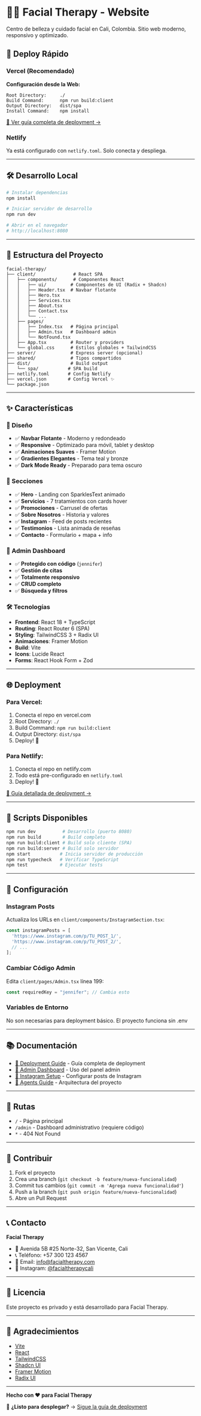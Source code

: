 # 💆‍♀️ Facial Therapy - Website

Centro de belleza y cuidado facial en Cali, Colombia. Sitio web moderno, responsivo y optimizado.

## 🚀 Deploy Rápido

### Vercel (Recomendado)

**Configuración desde la Web:**

```
Root Directory:     ./
Build Command:      npm run build:client
Output Directory:   dist/spa
Install Command:    npm install
```

[📖 Ver guía completa de deployment →](./DEPLOYMENT.md)

### Netlify

Ya está configurado con `netlify.toml`. Solo conecta y despliega.

---

## 🛠️ Desarrollo Local

```bash
# Instalar dependencias
npm install

# Iniciar servidor de desarrollo
npm run dev

# Abrir en el navegador
# http://localhost:8080
```

---

## 📁 Estructura del Proyecto

```
facial-therapy/
├── client/              # React SPA
│   ├── components/      # Componentes React
│   │   ├── ui/         # Componentes de UI (Radix + Shadcn)
│   │   ├── Header.tsx  # Navbar flotante
│   │   ├── Hero.tsx
│   │   ├── Services.tsx
│   │   ├── About.tsx
│   │   ├── Contact.tsx
│   │   └── ...
│   ├── pages/
│   │   ├── Index.tsx   # Página principal
│   │   ├── Admin.tsx   # Dashboard admin
│   │   └── NotFound.tsx
│   ├── App.tsx         # Router y providers
│   └── global.css      # Estilos globales + TailwindCSS
├── server/             # Express server (opcional)
├── shared/             # Tipos compartidos
├── dist/               # Build output
│   └── spa/           # SPA build
├── netlify.toml       # Config Netlify
├── vercel.json        # Config Vercel ✨
└── package.json
```

---

## ✨ Características

### 🎨 Diseño
- ✅ **Navbar Flotante** - Moderno y redondeado
- ✅ **Responsive** - Optimizado para móvil, tablet y desktop
- ✅ **Animaciones Suaves** - Framer Motion
- ✅ **Gradientes Elegantes** - Tema teal y bronze
- ✅ **Dark Mode Ready** - Preparado para tema oscuro

### 📱 Secciones
- ✅ **Hero** - Landing con SparklesText animado
- ✅ **Servicios** - 7 tratamientos con cards hover
- ✅ **Promociones** - Carrusel de ofertas
- ✅ **Sobre Nosotros** - Historia y valores
- ✅ **Instagram** - Feed de posts recientes
- ✅ **Testimonios** - Lista animada de reseñas
- ✅ **Contacto** - Formulario + mapa + info

### 🔐 Admin Dashboard
- ✅ **Protegido con código** (`jennifer`)
- ✅ **Gestión de citas**
- ✅ **Totalmente responsivo**
- ✅ **CRUD completo**
- ✅ **Búsqueda y filtros**

### 🛠️ Tecnologías
- **Frontend**: React 18 + TypeScript
- **Routing**: React Router 6 (SPA)
- **Styling**: TailwindCSS 3 + Radix UI
- **Animaciones**: Framer Motion
- **Build**: Vite
- **Icons**: Lucide React
- **Forms**: React Hook Form + Zod

---

## 🌐 Deployment

### Para Vercel:
1. Conecta el repo en vercel.com
2. Root Directory: `./`
3. Build Command: `npm run build:client`
4. Output Directory: `dist/spa`
5. Deploy! 🚀

### Para Netlify:
1. Conecta el repo en netlify.com
2. Todo está pre-configurado en `netlify.toml`
3. Deploy! 🚀

[📖 Guía detallada de deployment →](./DEPLOYMENT.md)

---

## 📝 Scripts Disponibles

```bash
npm run dev          # Desarrollo (puerto 8080)
npm run build        # Build completo
npm run build:client # Build solo cliente (SPA)
npm run build:server # Build solo servidor
npm start           # Inicia servidor de producción
npm run typecheck   # Verificar TypeScript
npm test            # Ejecutar tests
```

---

## 🔧 Configuración

### Instagram Posts
Actualiza los URLs en `client/components/InstagramSection.tsx`:

```typescript
const instagramPosts = [
  'https://www.instagram.com/p/TU_POST_1/',
  'https://www.instagram.com/p/TU_POST_2/',
  // ...
];
```

### Cambiar Código Admin
Edita `client/pages/Admin.tsx` línea 199:

```typescript
const requiredKey = "jennifer"; // Cambia esto
```

### Variables de Entorno
No son necesarias para deployment básico. El proyecto funciona sin .env

---

## 📚 Documentación

- [📖 Deployment Guide](./DEPLOYMENT.md) - Guía completa de deployment
- [📖 Admin Dashboard](./ADMIN_DASHBOARD.md) - Uso del panel admin
- [📖 Instagram Setup](./INSTAGRAM_SETUP.md) - Configurar posts de Instagram
- [📖 Agents Guide](./AGENTS.md) - Arquitectura del proyecto

---

## 🎯 Rutas

- `/` - Página principal
- `/admin` - Dashboard administrativo (requiere código)
- `*` - 404 Not Found

---

## 🤝 Contribuir

1. Fork el proyecto
2. Crea una branch (`git checkout -b feature/nueva-funcionalidad`)
3. Commit tus cambios (`git commit -m 'Agrega nueva funcionalidad'`)
4. Push a la branch (`git push origin feature/nueva-funcionalidad`)
5. Abre un Pull Request

---

## 📞 Contacto

**Facial Therapy**
- 📍 Avenida 5B #25 Norte-32, San Vicente, Cali
- 📞 Teléfono: +57 300 123 4567
- 📧 Email: info@facialtherapy.com
- 📸 Instagram: [@facialtherapycali](https://instagram.com/facialtherapycali)

---

## 📄 Licencia

Este proyecto es privado y está desarrollado para Facial Therapy.

---

## 🙏 Agradecimientos

- [Vite](https://vitejs.dev/)
- [React](https://react.dev/)
- [TailwindCSS](https://tailwindcss.com/)
- [Shadcn UI](https://ui.shadcn.com/)
- [Framer Motion](https://www.framer.com/motion/)
- [Radix UI](https://www.radix-ui.com/)

---

**Hecho con ❤️ para Facial Therapy**

🚀 **¿Listo para desplegar?** → [Sigue la guía de deployment](./DEPLOYMENT.md)
